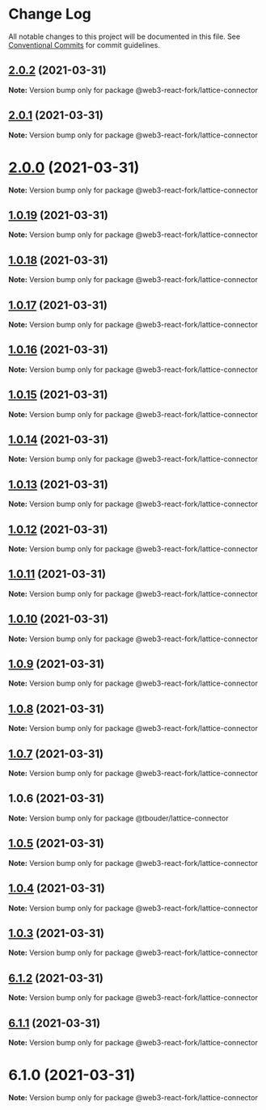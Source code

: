 # Change Log

All notable changes to this project will be documented in this file.
See [Conventional Commits](https://conventionalcommits.org) for commit guidelines.

## [2.0.2](https://github.com/TBouder/web3-react-fork/compare/@web3-react-fork/lattice-connector@2.0.1...@web3-react-fork/lattice-connector@2.0.2) (2021-03-31)

**Note:** Version bump only for package @web3-react-fork/lattice-connector





## [2.0.1](https://github.com/TBouder/web3-react-fork/compare/@web3-react-fork/lattice-connector@2.0.0...@web3-react-fork/lattice-connector@2.0.1) (2021-03-31)

**Note:** Version bump only for package @web3-react-fork/lattice-connector





# [2.0.0](https://github.com/TBouder/web3-react-fork/compare/@web3-react-fork/lattice-connector@1.0.19...@web3-react-fork/lattice-connector@2.0.0) (2021-03-31)

**Note:** Version bump only for package @web3-react-fork/lattice-connector





## [1.0.19](https://github.com/TBouder/web3-react-fork/compare/@web3-react-fork/lattice-connector@1.0.18...@web3-react-fork/lattice-connector@1.0.19) (2021-03-31)

**Note:** Version bump only for package @web3-react-fork/lattice-connector





## [1.0.18](https://github.com/TBouder/web3-react-fork/compare/@web3-react-fork/lattice-connector@1.0.17...@web3-react-fork/lattice-connector@1.0.18) (2021-03-31)

**Note:** Version bump only for package @web3-react-fork/lattice-connector





## [1.0.17](https://github.com/TBouder/web3-react-fork/compare/@web3-react-fork/lattice-connector@1.0.16...@web3-react-fork/lattice-connector@1.0.17) (2021-03-31)

**Note:** Version bump only for package @web3-react-fork/lattice-connector





## [1.0.16](https://github.com/TBouder/web3-react-fork/compare/@web3-react-fork/lattice-connector@1.0.15...@web3-react-fork/lattice-connector@1.0.16) (2021-03-31)

**Note:** Version bump only for package @web3-react-fork/lattice-connector





## [1.0.15](https://github.com/TBouder/web3-react-fork/compare/@web3-react-fork/lattice-connector@1.0.14...@web3-react-fork/lattice-connector@1.0.15) (2021-03-31)

**Note:** Version bump only for package @web3-react-fork/lattice-connector





## [1.0.14](https://github.com/TBouder/web3-react-fork/compare/@web3-react-fork/lattice-connector@1.0.13...@web3-react-fork/lattice-connector@1.0.14) (2021-03-31)

**Note:** Version bump only for package @web3-react-fork/lattice-connector





## [1.0.13](https://github.com/TBouder/web3-react-fork/compare/@web3-react-fork/lattice-connector@1.0.12...@web3-react-fork/lattice-connector@1.0.13) (2021-03-31)

**Note:** Version bump only for package @web3-react-fork/lattice-connector





## [1.0.12](https://github.com/TBouder/web3-react-fork/compare/@web3-react-fork/lattice-connector@1.0.11...@web3-react-fork/lattice-connector@1.0.12) (2021-03-31)

**Note:** Version bump only for package @web3-react-fork/lattice-connector





## [1.0.11](https://github.com/TBouder/web3-react-fork/compare/@web3-react-fork/lattice-connector@1.0.10...@web3-react-fork/lattice-connector@1.0.11) (2021-03-31)

**Note:** Version bump only for package @web3-react-fork/lattice-connector





## [1.0.10](https://github.com/TBouder/web3-react-fork/compare/@web3-react-fork/lattice-connector@1.0.9...@web3-react-fork/lattice-connector@1.0.10) (2021-03-31)

**Note:** Version bump only for package @web3-react-fork/lattice-connector





## [1.0.9](https://github.com/TBouder/web3-react-fork/compare/@web3-react-fork/lattice-connector@1.0.8...@web3-react-fork/lattice-connector@1.0.9) (2021-03-31)

**Note:** Version bump only for package @web3-react-fork/lattice-connector





## [1.0.8](https://github.com/TBouder/web3-react-fork/compare/@web3-react-fork/lattice-connector@1.0.7...@web3-react-fork/lattice-connector@1.0.8) (2021-03-31)

**Note:** Version bump only for package @web3-react-fork/lattice-connector





## [1.0.7](https://github.com/TBouder/web3-react-fork/compare/@web3-react-fork/lattice-connector@1.0.5...@web3-react-fork/lattice-connector@1.0.7) (2021-03-31)

**Note:** Version bump only for package @web3-react-fork/lattice-connector





## 1.0.6 (2021-03-31)

**Note:** Version bump only for package @tbouder/lattice-connector





## [1.0.5](https://github.com/TBouder/web3-react-fork/compare/@web3-react-fork/lattice-connector@1.0.4...@web3-react-fork/lattice-connector@1.0.5) (2021-03-31)

**Note:** Version bump only for package @web3-react-fork/lattice-connector





## [1.0.4](https://github.com/TBouder/web3-react-fork/compare/@web3-react-fork/lattice-connector@1.0.3...@web3-react-fork/lattice-connector@1.0.4) (2021-03-31)

**Note:** Version bump only for package @web3-react-fork/lattice-connector





## [1.0.3](https://github.com/TBouder/web3-react-fork/compare/@web3-react-fork/lattice-connector@6.1.2...@web3-react-fork/lattice-connector@1.0.3) (2021-03-31)

**Note:** Version bump only for package @web3-react-fork/lattice-connector





## [6.1.2](https://github.com/TBouder/web3-react-fork/compare/@web3-react-fork/lattice-connector@6.1.1...@web3-react-fork/lattice-connector@6.1.2) (2021-03-31)

**Note:** Version bump only for package @web3-react-fork/lattice-connector





## [6.1.1](https://github.com/TBouder/web3-react-fork/compare/@web3-react-fork/lattice-connector@6.1.0...@web3-react-fork/lattice-connector@6.1.1) (2021-03-31)

**Note:** Version bump only for package @web3-react-fork/lattice-connector





# 6.1.0 (2021-03-31)

**Note:** Version bump only for package @web3-react-fork/lattice-connector
